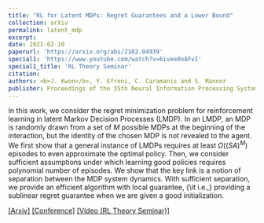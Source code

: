 ```yaml
---
title: "RL for Latent MDPs: Regret Guarantees and a Lower Bound"
collection: arXiv
permalink: latent_mdp
excerpt: 
date: 2021-02-10
paperurl: 'https://arxiv.org/abs/2102.04939'
special1: 'https://www.youtube.com/watch?v=6ivee0oAFvI'
special1_title: 'RL Theory Seminar'
citation: 
authors: <b>J. Kwon</b>, Y. Efroni, C. Caramanis and S. Mannor
publisher: Proceedings of the 35th Neural Information Processing Systems (NeurIPS) 2021 (Spotlight)
---
```


In this work, we consider the regret minimization problem for reinforcement learning in latent Markov Decision Processes (LMDP). In an LMDP, an MDP is randomly drawn from a set of $M$ possible MDPs at the beginning of the interaction, but the identity of the chosen MDP is not revealed to the agent. We first show that a general instance of LMDPs requires at least $\Omega((SA)^M)$ episodes to even approximate the optimal policy. Then, we consider sufficient assumptions under which learning good policies requires polynomial number of episodes. We show that the key link is a notion of separation between the MDP system dynamics. With sufficient separation, we provide an efficient algorithm with local guarantee, {\it i.e.,} providing a sublinear regret guarantee when we are given a good initialization. 


[[Arxiv]](https://arxiv.org/abs/2102.04939) [[Conference]](https://papers.nips.cc/paper/2021/hash/cd755a6c6b699f3262bcc2aa46ab507e-Abstract.html) [[Video (RL Theory Seminar)]](https://www.youtube.com/watch?v=6ivee0oAFvI) 